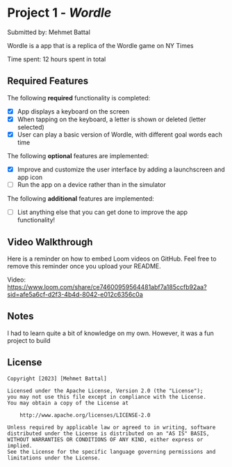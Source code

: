 # Project 1 - *Wordle*

Submitted by: Mehmet Battal

Wordle is a app that is a replica of the Wordle game on NY Times

Time spent: 12 hours spent in total

## Required Features

The following **required** functionality is completed:

- [x] App displays a keyboard on the screen
- [x] When tapping on the keyboard, a letter is shown or deleted (letter selected)
- [x] User can play a basic version of Wordle, with different goal words each time

The following **optional** features are implemented:

- [x] Improve and customize the user interface by adding a launchscreen and app icon
- [ ] Run the app on a device rather than in the simulator

The following **additional** features are implemented:

- [ ] List anything else that you can get done to improve the app functionality!

## Video Walkthrough

Here is a reminder on how to embed Loom videos on GitHub. Feel free to remove this reminder once you upload your README. 

Video: https://www.loom.com/share/ce74600959564481abf7a185ccfb92aa?sid=afe5a6cf-d2f3-4b4d-8042-e012c6356c0a


## Notes

I had to learn quite a bit of knowledge on my own. However, it was a fun project to build

## License

    Copyright [2023] [Mehmet Battal]

    Licensed under the Apache License, Version 2.0 (the "License");
    you may not use this file except in compliance with the License.
    You may obtain a copy of the License at

        http://www.apache.org/licenses/LICENSE-2.0

    Unless required by applicable law or agreed to in writing, software
    distributed under the License is distributed on an "AS IS" BASIS,
    WITHOUT WARRANTIES OR CONDITIONS OF ANY KIND, either express or implied.
    See the License for the specific language governing permissions and
    limitations under the License.
